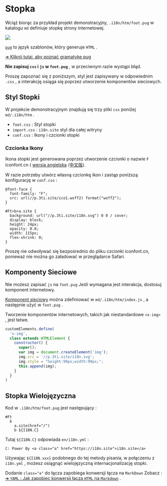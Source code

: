 # Stopka

Wciąż biorąc za przykład projekt demonstracyjny, `.i18n/htm/foot.pug` w katalogu `md` definiuje stopkę strony internetowej.

![](https://p.3ti.site/1721286077.avif)

[`pug`](https://pugjs.org) to język szablonów, który generuje `HTML` .

[➔ Kliknij tutaj, aby poznać gramatykę pug](https://pugjs.org)

**Nie zapisuj `css` i `js` w `foot.pug`** , w przeciwnym razie wystąpi błąd.

Proszę zapoznać się z poniższym, styl jest zapisywany w odpowiednim `.css` , a interakcję osiąga się poprzez utworzenie komponentów sieciowych.

## Styl Stopki

W projekcie demonstracyjnym znajdują się trzy pliki `css` poniżej `md/.i18n/htm` .

* `foot.css` : Styl stopki
* `import.css` : `i18n.site` styl dla całej witryny
* `conf.css` : Ikony i czcionki stopki

### Czcionka Ikony

Ikona stopki jest generowana poprzez utworzenie czcionki o nazwie `F` iconfont.cn ( [wersja angielska](https://www.iconfont.cn/?lang=en-us) /[中文版](https://www.iconfont.cn/?lang=zh)).

W razie potrzeby utwórz własną czcionkę ikon i zastąp poniższą konfigurację w `conf.css` :

```
@font-face {
  font-family: "F";
  src: url(//p.3ti.site/ico1.woff2) format("woff2");
}

#Ft>b>a.site {
  background: url("//p.3ti.site/i18n.svg") 0 0 / cover;
  display: block;
  height: 24px;
  opacity: 0.8;
  width: 115px;
  flex-shrink: 0;
}
```

Proszę nie odwoływać się bezpośrednio do pliku czcionki iconfont.cn, ponieważ nie można go załadować w przeglądarce Safari.

## Komponenty Sieciowe

Nie możesz zapisać `js` na `foot.pug` Jeśli wymagana jest interakcja, dostosuj komponent internetowy.

[Komponent sieciowy](https://www.freecodecamp.org/news/build-your-first-web-component/) można zdefiniować w `md/.i18n/htm/index.js` , a następnie użyć w `foot.pug` .

Tworzenie komponentów internetowych, takich jak niestandardowe `<x-img>` , jest łatwe.

```js
customElements.define(
  'x-img',
  class extends HTMLElement {
    constructor() {
      super();
      var img = document.createElement('img');
      img.src = '//p.3ti.site/i18n.svg';
      img.style = "height:99px;width:99px;";
      this.append(img);
    }
  }
)
```

## Stopka Wielojęzyczna

Kod w `.i18n/htm/foot.pug` jest następujący :

```
#Ft
  b
    a.site(href="/")
    b ${I18N.C}
```

Tutaj `${I18N.C}` odpowiada `en/i18n.yml` :

```
C: Power By <a class="a" href="https://i18n.site">i18n.site</a>
```

Używając `${I18N.xxx}` podobnego do tej metody pisania, w połączeniu z `i18n.yml` , możesz osiągnąć wielojęzyczną internacjonalizację stopki.

Dodanie `class="a"` do łącza zapobiega konwersji łącza na `MarkDown` Zobacz :
 [➔ `YAML` : Jak zapobiec konwersji łącza `HTML` na `Markdown`](/i18/qa#H2) .